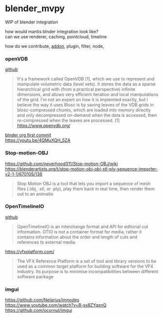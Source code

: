 # blender_mvpy
WIP of blender integration

how would mantis blnder integration look like?  
can we use renderer, caching, pointcloud, timeline  

how do we contribute, [addon](https://docs.blender.org/manual/en/latest/advanced/scripting/addon_tutorial.html), plugin, filter, node, 
### openVDB
[github](https://github.com/AcademySoftwareFoundation/openvdb)
>It's a framework called OpenVDB [1], which we use to represent and manipulate volumetric data (level sets). It stores the data as a sparse hierarchical grid with (from a practical perspective) infinite dimensions, and allows very efficient iteration and local manipulations of the grid.
I'm not an expert on how it is implemted exactly, but I believe the way it uses Blosc is by saving leaves of the VDB grids in blosc-compressed chunks, which are loaded into memory directly and only decompressed on-demand when the data is accessed, then re-compressed when the leaves are processed.
[1] https://www.openvdb.org/

[blnder org first commit](https://github.com/blender/blender/commit/b0a1cf2c9ae696b07f7a236bc855a5ab4a493dcb)  
https://youtu.be/4QMuXQH_5ZA

### Stop-motion-OBJ
https://github.com/neverhood311/Stop-motion-OBJ/wiki  
https://blenderartists.org/t/stop-motion-obj-obj-stl-ply-sequence-importer-v2-1-1/670105/136

>Stop Motion OBJ is a tool that lets you import a sequence of mesh files (.obj, .stl, or .ply), play them back in real time, then render them out to an animatio


### OpenTimelineIO
[github](https://github.com/PixarAnimationStudios/OpenTimelineIO)
>OpenTimelineIO is an interchange format and API for editorial cut information. OTIO is not a container format for media, rather it contains information about the order and length of cuts and references to external media.


https://vfxplatform.com/
>The VFX Reference Platform is a set of tool and library versions to be used as a common target platform for building software for the VFX industry. Its purpose is to minimise incompatibilities between different software package

### imgui
https://github.com/Nelarius/imnodes  
https://www.youtube.com/watch?v=B-ss8ZYqxnQ  
https://github.com/ocornut/imgui  
